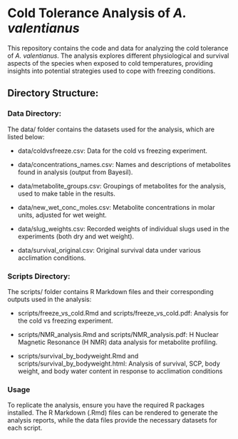 # Cold Tolerance Analysis of *A. valentianus*

This repository contains the code and data for analyzing the cold tolerance of *A. valentianus*.
The analysis explores different physiological and survival aspects of the species when exposed to cold temperatures, providing insights into potential strategies used to cope with freezing conditions.

## Directory Structure:

### Data Directory:

The data/ folder contains the datasets used for the analysis, which are listed below:

-   data/coldvsfreeze.csv: Data for the cold vs freezing experiment.

-   data/concentrations_names.csv: Names and descriptions of metabolites found in analysis (output from Bayesil).

-   data/metabolite_groups.csv: Groupings of metabolites for the analysis, used to make table in the results.

-   data/new_wet_conc_moles.csv: Metabolite concentrations in molar units, adjusted for wet weight.

-   data/slug_weights.csv: Recorded weights of individual slugs used in the experiments (both dry and wet weight).

-   data/survival_original.csv: Original survival data under various acclimation conditions.

### Scripts Directory:

The scripts/ folder contains R Markdown files and their corresponding outputs used in the analysis:

-   scripts/freeze_vs_cold.Rmd and scripts/freeze_vs_cold.pdf: Analysis for the cold vs freezing experiment.

-   scripts/NMR_analysis.Rmd and scripts/NMR_analysis.pdf: H Nuclear Magnetic Resonance (H NMR) data analysis for metabolite profiling.

-   scripts/survival_by_bodyweight.Rmd and scripts/survival_by_bodyweight.html: Analysis of survival, SCP, body weight, and body water content in response to acclimation conditions

### Usage 

To replicate the analysis, ensure you have the required R packages installed.
The R Markdown (.Rmd) files can be rendered to generate the analysis reports, while the data files provide the necessary datasets for each script.

